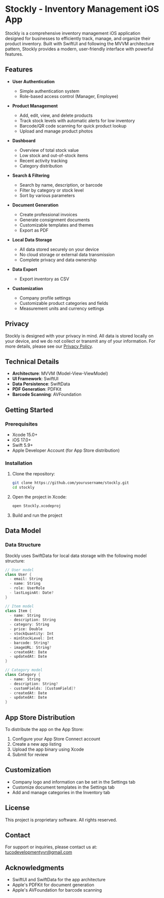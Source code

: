 # Stockly - Inventory Management iOS App

Stockly is a comprehensive inventory management iOS application designed for businesses to efficiently track, manage, and organize their product inventory. Built with SwiftUI and following the MVVM architecture pattern, Stockly provides a modern, user-friendly interface with powerful features.

## Features

- **User Authentication**
  - Simple authentication system
  - Role-based access control (Manager, Employee)

- **Product Management**
  - Add, edit, view, and delete products
  - Track stock levels with automatic alerts for low inventory
  - Barcode/QR code scanning for quick product lookup
  - Upload and manage product photos

- **Dashboard**
  - Overview of total stock value
  - Low stock and out-of-stock items
  - Recent activity tracking
  - Category distribution

- **Search & Filtering**
  - Search by name, description, or barcode
  - Filter by category or stock level
  - Sort by various parameters

- **Document Generation**
  - Create professional invoices
  - Generate consignment documents
  - Customizable templates and themes
  - Export as PDF

- **Local Data Storage**
  - All data stored securely on your device
  - No cloud storage or external data transmission
  - Complete privacy and data ownership

- **Data Export**
  - Export inventory as CSV

- **Customization**
  - Company profile settings
  - Customizable product categories and fields
  - Measurement units and currency settings

## Privacy

Stockly is designed with your privacy in mind. All data is stored locally on your device, and we do not collect or transmit any of your information. For more details, please see our [Privacy Policy](PRIVACY.md).

## Technical Details

- **Architecture**: MVVM (Model-View-ViewModel)
- **UI Framework**: SwiftUI
- **Data Persistence**: SwiftData
- **PDF Generation**: PDFKit
- **Barcode Scanning**: AVFoundation

## Getting Started

### Prerequisites

- Xcode 15.0+
- iOS 17.0+
- Swift 5.9+
- Apple Developer Account (for App Store distribution)

### Installation

1. Clone the repository:

   ```bash
   git clone https://github.com/yourusername/stockly.git
   cd stockly
   ```

2. Open the project in Xcode:

   ```bash
   open Stockly.xcodeproj
   ```

3. Build and run the project

## Data Model

### Data Structure

Stockly uses SwiftData for local data storage with the following model structure:

```swift
// User model
class User {
  - email: String
  - name: String
  - role: UserRole
  - lastLoginAt: Date?
}

// Item model
class Item {
  - name: String
  - description: String
  - category: String
  - price: Double
  - stockQuantity: Int
  - minStockLevel: Int
  - barcode: String?
  - imageURL: String?
  - createdAt: Date
  - updatedAt: Date
}

// Category model
class Category {
  - name: String
  - description: String?
  - customFields: [CustomField]?
  - createdAt: Date
  - updatedAt: Date
}
```

## App Store Distribution

To distribute the app on the App Store:

1. Configure your App Store Connect account
2. Create a new app listing
3. Upload the app binary using Xcode
4. Submit for review

## Customization

- Company logo and information can be set in the Settings tab
- Customize document templates in the Settings tab
- Add and manage categories in the Inventory tab

## License

This project is proprietary software. All rights reserved.

## Contact

For support or inquiries, please contact us at: [tucodevelopmentyvr@gmail.com](mailto:tucodevelopmentyvr@gmail.com)

## Acknowledgments

- SwiftUI and SwiftData for the app architecture
- Apple's PDFKit for document generation
- Apple's AVFoundation for barcode scanning
